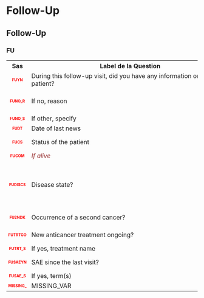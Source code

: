# Follow-Up 
## Follow-Up 
### FU 

<table style='width:100%;'>
<tr>
<th style='width:50px; text-align:center;'><strong>Sas</strong></th>
<th style='width:600px; text-align:center;'><strong>&nbsp;&nbsp;&nbsp;&nbsp;&nbsp;&nbsp;&nbsp;&nbsp;&nbsp;&nbsp;&nbsp;&nbsp;&nbsp;&nbsp;&nbsp;&nbsp;&nbsp;&nbsp;&nbsp;&nbsp;&nbsp;&nbsp;&nbsp;&nbsp;&nbsp;&nbsp;&nbsp;&nbsp;&nbsp;&nbsp;&nbsp;&nbsp;&nbsp;&nbsp;&nbsp;&nbsp;&nbsp;&nbsp;&nbsp;&nbsp;&nbsp;&nbsp;Label&nbsp;de&nbsp;la&nbsp;Question&nbsp;&nbsp;&nbsp;&nbsp;&nbsp;&nbsp;&nbsp;&nbsp;&nbsp;&nbsp;&nbsp;&nbsp;&nbsp;&nbsp;&nbsp;&nbsp;&nbsp;&nbsp;&nbsp;&nbsp;&nbsp;&nbsp;&nbsp;&nbsp;&nbsp;&nbsp;&nbsp;&nbsp;&nbsp;&nbsp;&nbsp;&nbsp;&nbsp;&nbsp;&nbsp;&nbsp;&nbsp;&nbsp;&nbsp;&nbsp;&nbsp;&nbsp;</strong></th>
<th style='width:300px; text-align:center;'><strong>&nbsp;&nbsp;&nbsp;&nbsp;&nbsp;&nbsp;&nbsp;&nbsp;Check&nbsp;&nbsp;&nbsp;&nbsp;&nbsp;&nbsp;&nbsp;&nbsp;</strong></th>
<th style='width:300px; text-align:center;'><strong>&nbsp;&nbsp;&nbsp;&nbsp;&nbsp;&nbsp;&nbsp;&nbsp;Réponses&nbsp;possibles&nbsp;&nbsp;&nbsp;&nbsp;&nbsp;&nbsp;&nbsp;&nbsp;</strong></th>
</tr>
<tr>
 <tr> 
<td style='width:50px; text-align:center; color:red; font-size: 10px;'> <b> FUYN </b></td> 
 <td style='width:600px; text-align:left;'> During this follow-up visit, did you have any information on the patient?</td>
 <td style='width:600px; text-align:left;'>   </td>
 <td style='width:300px; text-align:center;'> 🔘 1 - <b>Yes</b> <br>🔘 0 - <b>No</b> <br> </td> 
 </tr>
 <tr> 
<td style='width:50px; text-align:center; color:red; font-size: 10px;'> <b> FUNO_R </b></td> 
 <td style='width:600px; text-align:left;'> If no, reason</td>
 <td style='width:600px; text-align:left;'>  <details> <summary>1 EditCheck </summary><table><tr><td> 5:[FU.*][FUNO_R]</td> </tr><tr> <td> <pre><code class='javascript'>#Action Expression 
[FU][FUYN] == '0'; 
#data Expression 
 
</code></pre> </td><td> This item is required.</td> </tr></table></details> </td>
 <td style='width:300px; text-align:center;'> 🔘 1 - <b>Consent withdrawn</b> <br>🔘 2 - <b>Lost to follow-up</b> <br>🔘 99 - <b>Other</b> <br> </td> 
 </tr>
 <tr> 
<td style='width:50px; text-align:center; color:red; font-size: 10px;'> <b> FUNO_S </b></td> 
 <td style='width:600px; text-align:left;'> If other, specify</td>
 <td style='width:600px; text-align:left;'>  <details> <summary>1 EditCheck </summary><table><tr><td> 5:[FU.*][FUNO_S]</td> </tr><tr> <td> <pre><code class='javascript'>#Action Expression 
[FU][FUYN] == '0' && [FU][FUNO_R] == '99'; 
#data Expression 
 
</code></pre> </td><td> This item is required.</td> </tr></table></details> </td>
 <td style='width:300px; text-align:center;'> Char - 200 </td> 
 </tr>
 <tr> 
<td style='width:50px; text-align:center; color:red; font-size: 10px;'> <b> FUDT </b></td> 
 <td style='width:600px; text-align:left;'> Date of last news</td>
 <td style='width:600px; text-align:left;'>  <details> <summary>1 EditCheck </summary><table><tr><td> 5:[FU.*][FUDT]</td> </tr><tr> <td> <pre><code class='javascript'>#Action Expression 
[FU][FUYN] == '1'; 
#data Expression 
 
</code></pre> </td><td> This item is required.</td> </tr></table></details> </td>
 <td style='width:300px; text-align:center;'> 📅 DD/MM/YYYY  </td> 
 </tr>
 <tr> 
<td style='width:50px; text-align:center; color:red; font-size: 10px;'> <b> FUCS </b></td> 
 <td style='width:600px; text-align:left;'> Status of the patient</td>
 <td style='width:600px; text-align:left;'>  <details> <summary>1 EditCheck </summary><table><tr><td> 5:[FU.*][FUCS]</td> </tr><tr> <td> <pre><code class='javascript'>#Action Expression 
[FU][FUYN] == '1'; 
#data Expression 
 
</code></pre> </td><td> This item is required.</td> </tr></table></details> </td>
 <td style='width:300px; text-align:center;'> 🔘 0 - <b>Alive</b> <br>🔘 1 - <b>Dead</b> <br> </td> 
 </tr>
 <tr> 
<td style='width:50px; text-align:center; color:red; font-size: 10px;'> <b> FUCOM </b></td> 
 <td style='width:600px; text-align:left;'> <i><font color="#993333">If alive</font></i></td>
 <td style='width:600px; text-align:left;'>   </td>
 <td style='width:300px; text-align:center;'> Char - 1 </td> 
 </tr>
 <tr> 
<td style='width:50px; text-align:center; color:red; font-size: 10px;'> <b> FUDISCS </b></td> 
 <td style='width:600px; text-align:left;'> Disease state?</td>
 <td style='width:600px; text-align:left;'>  <details> <summary>1 EditCheck </summary><table><tr><td> 5:[FU.*][FUDISCS]</td> </tr><tr> <td> <pre><code class='javascript'>#Action Expression 
[FU][FUYN] == '1' && [FU][FUCS] == '0'; 
#data Expression 
 
</code></pre> </td><td> This item is required.</td> </tr></table></details> </td>
 <td style='width:300px; text-align:center;'> 🔘 1 - <b>Complete response</b> <br>🔘 2 - <b>Partial response</b> <br>🔘 3 - <b>Stable disease</b> <br>🔘 4 - <b>Progressive disease</b> <br>🔘 5 - <b>Not evaluable</b> <br>🔘 6 - <b>Unknown</b> <br> </td> 
 </tr>
 <tr> 
<td style='width:50px; text-align:center; color:red; font-size: 10px;'> <b> FU2NDK </b></td> 
 <td style='width:600px; text-align:left;'> Occurrence of a second cancer?</td>
 <td style='width:600px; text-align:left;'>  <details> <summary>1 EditCheck </summary><table><tr><td> 5:[FU.*][FU2NDK]</td> </tr><tr> <td> <pre><code class='javascript'>#Action Expression 
[FU][FUYN] == '1' && [FU][FUCS] == '0'; 
#data Expression 
 
</code></pre> </td><td> This item is required.</td> </tr></table></details> </td>
 <td style='width:300px; text-align:center;'> 🔘 1 - <b>Yes</b> <br>🔘 0 - <b>No</b> <br> </td> 
 </tr>
 <tr> 
<td style='width:50px; text-align:center; color:red; font-size: 10px;'> <b> FUTRTGO </b></td> 
 <td style='width:600px; text-align:left;'> New anticancer treatment ongoing?</td>
 <td style='width:600px; text-align:left;'>  <details> <summary>1 EditCheck </summary><table><tr><td> 5:[FU.*][FUTRTGO]</td> </tr><tr> <td> <pre><code class='javascript'>#Action Expression 
[FU][FUYN] == '1' && [FU][FUCS] == '0'; 
#data Expression 
 
</code></pre> </td><td> This item is required.</td> </tr></table></details> </td>
 <td style='width:300px; text-align:center;'> 🔘 1 - <b>Yes</b> <br>🔘 0 - <b>No</b> <br> </td> 
 </tr>
 <tr> 
<td style='width:50px; text-align:center; color:red; font-size: 10px;'> <b> FUTRT_S </b></td> 
 <td style='width:600px; text-align:left;'> If yes, treatment name</td>
 <td style='width:600px; text-align:left;'>  <details> <summary>1 EditCheck </summary><table><tr><td> 5:[FU.*][FUTRT_S]</td> </tr><tr> <td> <pre><code class='javascript'>#Action Expression 
[FU][FUYN] == '1' && [FU][FUCS] == '0' && [FU][FUTRTGO] == '1'; 
#data Expression 
 
</code></pre> </td><td> This item is required.</td> </tr></table></details> </td>
 <td style='width:300px; text-align:center;'> Char - 200 </td> 
 </tr>
 <tr> 
<td style='width:50px; text-align:center; color:red; font-size: 10px;'> <b> FUSAEYN </b></td> 
 <td style='width:600px; text-align:left;'> SAE since the last visit?</td>
 <td style='width:600px; text-align:left;'>  <details> <summary>1 EditCheck </summary><table><tr><td> 5:[FU.*][FUSAEYN]</td> </tr><tr> <td> <pre><code class='javascript'>#Action Expression 
[FU][FUYN] == '1' && [FU][FUCS] == '0'; 
#data Expression 
 
</code></pre> </td><td> This item is required.</td> </tr></table></details> </td>
 <td style='width:300px; text-align:center;'> 🔘 1 - <b>Yes</b> <br>🔘 0 - <b>No</b> <br> </td> 
 </tr>
 <tr> 
<td style='width:50px; text-align:center; color:red; font-size: 10px;'> <b> FUSAE_S </b></td> 
 <td style='width:600px; text-align:left;'> If yes, term(s)</td>
 <td style='width:600px; text-align:left;'>  <details> <summary>1 EditCheck </summary><table><tr><td> 5:[FU.*][FUSAE_S]</td> </tr><tr> <td> <pre><code class='javascript'>#Action Expression 
[FU][FUYN] == '1' && [FU][FUCS] == '0' && [FU][FUSAEYN] == '1'; 
#data Expression 
 
</code></pre> </td><td> This item is required.</td> </tr></table></details> </td>
 <td style='width:300px; text-align:center;'> Char - 200 </td> 
 </tr>
 <tr> 
<td style='width:50px; text-align:center; color:red; font-size: 10px;'> <b> MISSING_ </b></td> 
 <td style='width:600px; text-align:left;'> MISSING_VAR</td>
 <td style='width:600px; text-align:left;'>   </td>
 <td style='width:300px; text-align:center;'> Num - 50 </td> 
 </tr>
</table>

